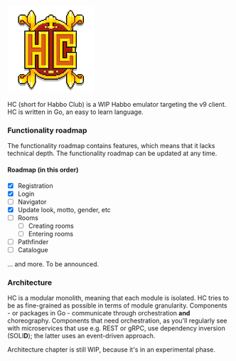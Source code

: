 ![img.png](assets/logo.png)

HC (short for Habbo Club) is a WIP Habbo emulator targeting the v9 client. HC is written in Go, an easy to learn 
language. 

### Functionality roadmap
The functionality roadmap contains features, which means that it lacks technical depth. The functionality roadmap
can be updated at any time. 

#### Roadmap (in this order)
- [X] Registration
- [X] Login
- [ ] Navigator
- [X] Update look, motto, gender, etc
- [ ] Rooms
  - [ ] Creating rooms
  - [ ] Entering rooms
- [ ] Pathfinder
- [ ] Catalogue

... and more. To be announced.

### Architecture
HC is a modular monolith, meaning that each module is isolated. HC tries to be as fine-grained as possible in terms of 
module granularity. Components - or packages in Go - communicate through orchestration **and** choreography. Components 
that need orchestration, as you'll regularly see with microservices that use e.g. REST or gRPC, use dependency inversion 
(SOLI**D**); the latter uses an event-driven approach.

Architecture chapter is still WIP, because it's in an experimental phase.

